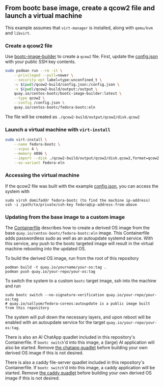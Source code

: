 ## From bootc base image, create a qcow2 file and launch a virtual machine

This example assumes that `virt-manager` is installed, along with `qemu/kvm` and `libvirt`. 

### Create a qcow2 file

Use [bootc-image-builder](https://github.com/osbuild/bootc-image-builder) to create a `qcow2` file.
First, update the [config.json](./qcow2-build/config.json) with your public SSH key contents.

```bash
sudo podman run --rm -it \
    --privileged --pull=newer \
    --security-opt label=type:unconfined_t \
    -v $(pwd)/qcow2-build/config.json:/config.json \
    -v $(pwd)/qcow2-build/output:/output \
    quay.io/centos-bootc/bootc-image-builder:latest \
    --type qcow2 \
    --config /config.json \
    quay.io/centos-bootc/fedora-bootc:eln
```

The file will be created as `./qcow2-build/output/qcow2/disk.qcow2`

### Launch a virtual machine with `virt-install`

```bash
sudo virt-install \
    --name fedora-bootc \
    --vcpus 4 \
    --memory 4096 \
    --import --disk ./qcow2-build/output/qcow2/disk.qcow2,format=qcow2 \
    --os-variant fedora-eln
```

### Accessing the virtual machine

If the qcow2 file was built with the example [config.json](./qcow2-build/config.json), you can access the system with

```
sudo virsh domifaddr fedora-bootc (to find the machine ip-address)
ssh -i /path/to/private/ssh-key fedora@ip-address-from-above
```

### Updating from the base image to a custom image

The [Containerfile](./Containerfile) describes how to create a derived OS image from the base `quay.io/centos-bootc/fedora-bootc:eln` image.
This Containerfile adds passwordless sudo as well as an autoupdate systemd service. With this service, any push to the bootc targeted image
will result in the virtual machine rebooting into the updated OS.

To build the derived OS image, run from the root of this repository

```
podman build -t quay.io/yourname/your-os:tag .
podman push quay.io/your-repo/your-os:tag
```

To switch the system to a custom `bootc` target image, ssh into the machine and run

```
sudo bootc switch --no-signature-verification quay.io/your-repo/your-os:tag
# quay.io/sallyom/fedora-coreos:autoupdate is a public image built from this repository
```

The system will pull down the necessary layers, and upon reboot will be enabled with an autoupdate service
for the target `quay.io/your-repo/your-os:tag`.

There is also an AI ChatApp quadlet included in this repository's Containerfile.
If `bootc switch`'d into this image, a (large) AI application will also be started. Remove [the chatapp quadlet](./usr/share/containers/systemd/chatapp.container)
before building your own derived OS image if this is not desired.

There is also a caddy file-server quadlet included in this repository's Containerfile.
If `bootc switch`'d into this image, a caddy application will be started. Remove [the caddy quadlet](./usr/share/containers/systemd/hello.container)
before building your own derived OS image if this is not desired.

